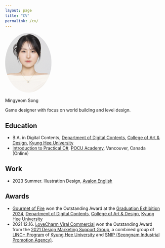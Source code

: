 ```yaml
---
layout: page
title: "CV"
permalink: /cv/
---
```


<img src="/assets/images/profile_picture_front.jpg" alt="Profile Image" width="150" style="border-radius: 50%;">

Mingyeom Song

Game designer with focus on world building and level design.

## Education

* B.A. in Digital Contents, [Department of Digital Contents](http://dc.khu.ac.kr/html/), [College of Art & Design](https://and.khu.ac.kr/and_eng/user/main/view.do), [Kyung Hee University](https://www.khu.ac.kr/eng/user/main/view.do)
* [Introduction to Practical C#](https://www.pocu.academy/ko/Courses/COMP1500), [POCU Academy](https://www.pocu.academy/ko), Vancouver, Canada (Online)
<!-- TODO: Add transcripts here -->

## Work

* 2023 Summer. Illustration Design, [Avalon English](https://www.avalon.co.kr/main)
<!-- TODO: Add part-time / freelance works related to design -->

## Awards

* [Gourmet of Fire](/_projects/20240101_gourmet_of_fire.markdown) won the Outstanding Award at the [Graduation Exhibition 2024](https://youtube.com/playlist?list=PLhNBuwpSPpmVYi3Tx9jfgnExjcdu6otnE&si=P7xBsaRvGDuLsGWy), [Department of Digital Contents](http://dc.khu.ac.kr/html/), [College of Art & Design](https://and.khu.ac.kr/and_eng/user/main/view.do), [Kyung Hee University](https://www.khu.ac.kr/eng/user/main/view.do)
* 2021.12.16. [LoveCharm Viral Commercial](/_projects/20210901_lovecharm_commerical.markdown) won the Outstanding Award from the [2021 Design Marketing Support Group](https://youtube.com/playlist?list=PLhNBuwpSPpmVYi3Tx9jfgnExjcdu6otnE&si=P7xBsaRvGDuLsGWy), a combined group of [LINC+ Program](https://aladdin.khu.ac.kr/) of [Kyung Hee University](https://www.khu.ac.kr/eng/user/main/view.do) and [SNIP (Seongnam Industrial Promotion Agency)](http://snip.or.kr/).
<!-- TODO: Add award here -->